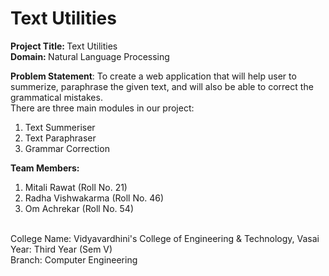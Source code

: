 # Text Utilities

<b>Project Title: </b>Text Utilities <br>
<b>Domain: </b>Natural Language Processing
<br>

<b>Problem Statement</b>: To create a web application that will help user to summerize, paraphrase the given text, and will also be able to correct the grammatical mistakes.
<br>
There are three main modules in our project:<br>
<ol>
  <li>Text Summeriser</li>
  <li>Text Paraphraser</li>
  <li>Grammar Correction</li>
</ol>

<b>Team Members:</b>
1. Mitali Rawat (Roll No. 21) <br>
2. Radha Vishwakarma (Roll No. 46) <br>
3. Om Achrekar (Roll No. 54) <br><br>

College Name: Vidyavardhini's College of Engineering & Technology, Vasai <br>
Year: Third Year (Sem V)<br>
Branch: Computer Engineering
